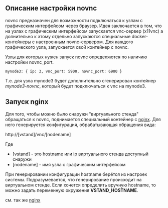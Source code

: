 Описание настройки novnc
-------------------------
novnc предназначен для возможности подключаться к узлам с графическим интерфейсом через браузер.
Идея заключается в том, что на узлах с графическим интерфейсом запускается vnc-сервер (x11vnc)
а долнительно к этому отдельно запускаются специальные docker-контейнеры с настроенным novnc-сервером.
Для каждого графического узла, запускается свой контейнер с novnc.

Узлы для которых нужен запуск novnc определяются по наличию настройки novnc_port.

```
mynode3: { ip: 3, vnc_port: 5900, novnc_port: 6900 }
```

Т.е. для узла mynode3 будет дополнительно сгенерирован контейнер *mynode3-novnc*, который
будет подключаться к vnc на mynode3.


Запуск nginx
--------------
Для того, чтобы можно было снаружи "виртуального стенда" обращаться к novnc,
поднимается специальный контейнер с [nginx](docs/nginx.md). Для него генерируется конфигурация,
обрабатывающая обращения вида:

http://[vstand]/vnc/[nodename]

Где
* [vstand]   - это hostname или ip виртуального стенда доступный снаружи
* [nodename] - имя узла с графическим интерфейсом

При генерировании конфигурации hostname берётся из настроек системы.
Подразумевается, что генерирование происходит на виртуальном стенде.
Если хочется определить вручную hostname, то можно задать переменную
окружения **VSTAND_HOSTNAME**.

см. так же [nginx](docs/nginx.md)
